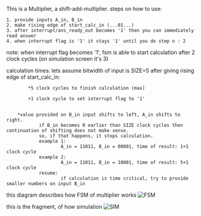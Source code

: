 This is a Multiplier, a shift-add-multiplier.
steps on how to use:

	1. provide inputs A_in, B_in
	2. make rising edge of start_calc_in (...01...)
	3. after interrupt/ans_ready_out becomes '1' then you can immediately read answer
	4. when interrupt flag is '1' it stays '1' until you do step n : 2

note: when interrupt flag becomes '1', fsm is able to start calculation after 2 clock cycles (on simulation screen it's 3)

calculation times:
        lets assume bitwidth of input is SIZE=5
        after giving rising edge of start_calc_in:
        
	        *5 clock cycles to finish calculation (max)
	        
	        +1 clock cycle to set interrupt flag to '1'
	        
	
        *value provided on B_in input shifts to left, A_in shifts to right.
                if B_in becomes 0 earlier than SIZE clock cycles then continuation of shifting does not make sense.
                so, if that happens, it stops calculation.
                example 1:
                        A_in = 11011, B_in = 00001, time of result: 1+1 clock cycle
                example 2:
                        A_in = 11011, B_in = 10001, time of result: 5+1 clock cycle
                resume:
                        if calculation is time critical, try to provide smaller numbers on input B_in


this diagram describes how FSM of multiplier works
![FSM](http://i.imgur.com/dNgUYem.png)





this is the fragment, of how simulation
![SIM](http://i.imgur.com/i3f5Ita.png)

